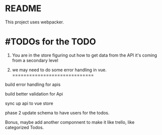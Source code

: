 # README

This project uses webpacker.

#TODOs for the TODO
==============================
1. You are in the store figuring out how to get data from the API
it's coming from a secondary level

2. we may need to do some error handling in vue.
=============================

build error handling for apis

build better validation for Api

sync up api to vue store

phase 2
update schema to have users for the todos.

Bonus, maybe add another componnent to make it like 
trello, like categorized Todos.




